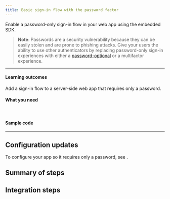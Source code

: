 ```yaml
---
title: Basic sign-in flow with the password factor
---
```


<ApiLifecycle access="ie" />

Enable a password-only sign-in flow in your web app using the embedded SDK.

> **Note**: Passwords are a security vulnerability because they can be easily stolen and are prone to phishing attacks. Give your users the ability to use other authenticators by replacing password-only sign-in experiences with either a [password-optional](/docs/guides/pwd-optional-overview/) or a multifactor experience.
<StackSnippet snippet="pwdoptionalusecase" />

---

#### Learning outcomes

Add a sign-in flow to a server-side web app that requires only a password.

#### What you need

<StackSnippet snippet="whatyouneed" />
<br />

#### Sample code

<StackSnippet snippet="samplecode" />

---

## Configuration updates

To configure your app so it requires only a password, see <StackSnippet snippet="configureyourapp" inline />.

## Summary of steps

<StackSnippet snippet="summaryofsteps" />

## Integration steps

<StackSnippet snippet="integrationsteps" />

<StackSnippet snippet="getuserprofile" />
